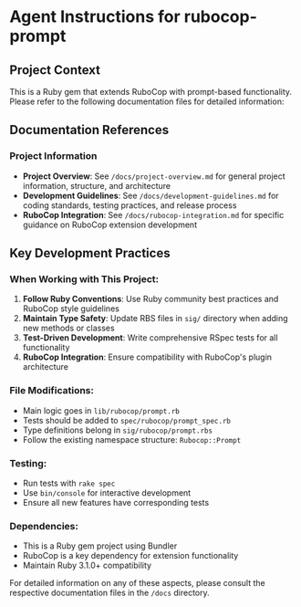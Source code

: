 # Agent Instructions for rubocop-prompt

## Project Context
This is a Ruby gem that extends RuboCop with prompt-based functionality. Please refer to the following documentation files for detailed information:

## Documentation References

### Project Information
- **Project Overview**: See `/docs/project-overview.md` for general project information, structure, and architecture
- **Development Guidelines**: See `/docs/development-guidelines.md` for coding standards, testing practices, and release process
- **RuboCop Integration**: See `/docs/rubocop-integration.md` for specific guidance on RuboCop extension development

## Key Development Practices

### When Working with This Project:
1. **Follow Ruby Conventions**: Use Ruby community best practices and RuboCop style guidelines
2. **Maintain Type Safety**: Update RBS files in `sig/` directory when adding new methods or classes
3. **Test-Driven Development**: Write comprehensive RSpec tests for all functionality
4. **RuboCop Integration**: Ensure compatibility with RuboCop's plugin architecture

### File Modifications:
- Main logic goes in `lib/rubocop/prompt.rb`
- Tests should be added to `spec/rubocop/prompt_spec.rb`
- Type definitions belong in `sig/rubocop/prompt.rbs`
- Follow the existing namespace structure: `Rubocop::Prompt`

### Testing:
- Run tests with `rake spec`
- Use `bin/console` for interactive development
- Ensure all new features have corresponding tests

### Dependencies:
- This is a Ruby gem project using Bundler
- RuboCop is a key dependency for extension functionality
- Maintain Ruby 3.1.0+ compatibility

For detailed information on any of these aspects, please consult the respective documentation files in the `/docs` directory.
